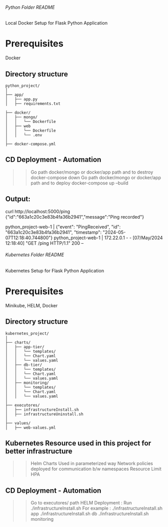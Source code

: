 ###### Python Folder README

Local Docker Setup for Flask Python Application

# Prerequisites
Docker

## Directory structure


```
python_project/
│
├── app/
│   ├── app.py
│   ├── requirements.txt

├── docker/
│   ├── mongo/
│   │   └── Dockerfile
│   ├── web
│   │   └── Dockerfile
│   │   └── .env
│
├── docker-compose.yml

```

## CD Deployment - Automation

>> Go path docker/mongo or docker/app path and to destroy 
   docker-compose down
>> Go path docker/mongo or docker/app path and to deploy
   docker-compose up –build


## Output:
curl http://localhost:5000/ping
{"id":"663a1c20c3e83b4fa36b2941","message":"Ping recorded"}

python_project-web-1    | {"event": "PingReceived", "id": "663a1c20c3e83b4fa36b2941", "timestamp": "2024-05-07T12:18:40.744800"}
python_project-web-1    | 172.22.0.1 - - [07/May/2024 12:18:40] "GET /ping HTTP/1.1" 200 –




###### Kubernetes Folder README

Kubernetes Setup for Flask Python Application

# Prerequisites
Minikube, HELM, Docker

## Directory structure


```
kubernetes_project/
│
├── charts/
│   ├── app-tier/
│   │   └── templates/
│   │   └── Chart.yaml
│   │   └── values.yaml
│   ├── db-tier/
│   │   └── templates/
│   │   └── Chart.yaml
│   │   └── values.yaml
│   ├── monitoring/
│   │   └── templates/
│   │   └── Chart.yaml
│   │   └── values.yaml
│
├── executores/
│   ├── infrastructureInstall.sh
│   ├── infrastructureUninstall.sh
│
├── values/
│   ├── web-values.yml

```

## Kubernetes Resource used in this project for better infrastructure
>> Helm Charts Used in parameterized way
>> Network policies deployed for communication b/w namespaces
>> Resource Limit
>> HPA 

## CD Deployment - Automation
>> Go to executores/ path
>> HELM Deployment : Run ./infrastructureInstall.sh <namespace> 
   For example :
        ./infrastructureInstall.sh app
        ./infrastructureInstall.sh db
        ./infrastructureInstall.sh monitoring 


    

